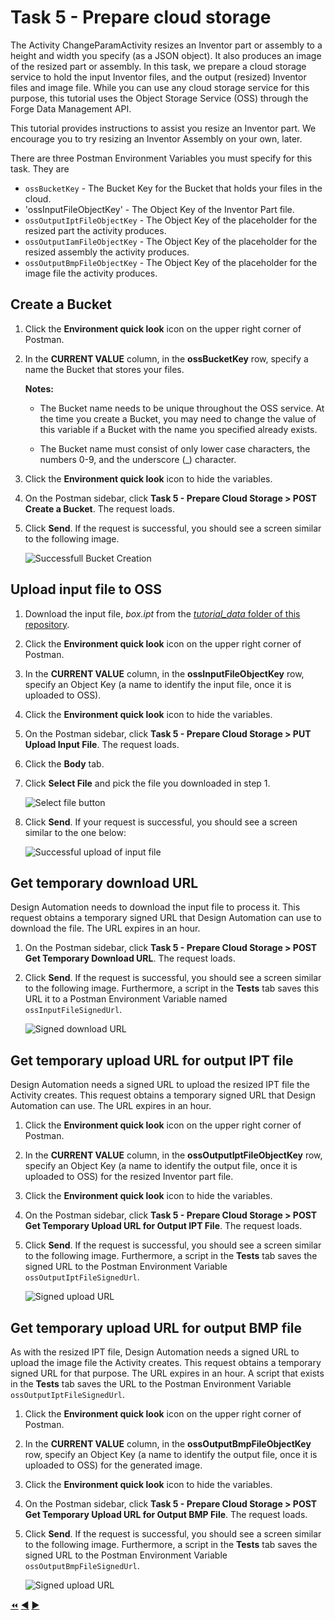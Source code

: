 # Task 5 - Prepare cloud storage

The Activity ChangeParamActivity resizes an Inventor part or assembly to a height and width you specify (as a JSON object). It also produces an image of the resized part or assembly. In this task, we prepare a cloud storage service to hold the input Inventor files, and the output (resized) Inventor files and image file. While you can use any cloud storage service for this purpose, this tutorial uses the Object Storage Service (OSS) through the Forge Data Management API.

This tutorial provides instructions to assist you resize an Inventor part. We encourage you to try resizing an Inventor Assembly on your own, later.

There are three Postman Environment Variables you must specify for this task. They are
- `ossBucketKey` - The Bucket Key for the Bucket that holds your files in the cloud.
- 'ossInputFileObjectKey' - The Object Key of the Inventor Part file.
- `ossOutputIptFileObjectKey` - The Object Key of the placeholder for the resized part the activity produces.
- `ossOutputIamFileObjectKey` - The Object Key of the placeholder for the resized assembly the activity produces. 
- `ossOutputBmpFileObjectKey` - The Object Key of the placeholder for the image file the activity produces. 


## Create a Bucket

1. Click the **Environment quick look** icon on the upper right corner of Postman.

2. In the **CURRENT VALUE** column, in the **ossBucketKey** row, specify a name the Bucket that stores your files.

    **Notes:**  
    - The Bucket name needs to be unique throughout the OSS service. At the time you create a Bucket, you may need to change the value of this variable if a Bucket with the name you specified already exists.

    - The Bucket name must consist of only lower case characters, the numbers 0-9, and the underscore (_) character.

3. Click the **Environment quick look** icon to hide the variables.

4. On the Postman sidebar, click **Task 5 - Prepare Cloud Storage > POST Create a Bucket**. The request loads.

5. Click **Send**. If the request is successful, you should see a screen similar to the following image.

    ![Successfull Bucket Creation](../images/task5-sucessfull_bucket_creation.png "Successfull Bucket Creation")

## Upload input file to OSS

1. Download the input file, *box.ipt* from the [*tutorial_data* folder of this repository](../tutorial_data).

2. Click the **Environment quick look** icon on the upper right corner of Postman.

3. In the **CURRENT VALUE** column, in the **ossInputFileObjectKey** row, specify an Object Key (a name to identify the input file, once it is uploaded to OSS).

4. Click the **Environment quick look** icon to hide the variables.

5. On the Postman sidebar, click **Task 5 - Prepare Cloud Storage > PUT Upload Input File**. The request loads.

6. Click the **Body** tab.

7. Click **Select File** and pick the file you downloaded in step 1.

    ![Select file button](../images/task5-select_files_button.png "Select file button")

8. Click **Send**. If your request is successful, you should see a screen similar to the one below:

    ![Successful upload of input file](../images/task5-successful_upload.png "Successful upload of input file")

## Get temporary download URL

Design Automation needs to download the input file to process it. This request obtains a temporary signed URL that Design Automation can use to download the file. The URL expires in an hour.

1. On the Postman sidebar, click **Task 5 - Prepare Cloud Storage > POST Get Temporary Download URL**. The request loads.

2. Click **Send**. If the request is successful, you should see a screen similar to the following image. Furthermore, a script in the **Tests** tab saves this URL it to a Postman Environment Variable named `ossInputFileSignedUrl`.

    ![Signed download URL](../images/task5-signed_downloadurl.png "Signed download URL")



## Get temporary upload URL for output IPT file

Design Automation needs a signed URL to upload the resized IPT file the Activity creates. This request obtains a temporary signed URL that Design Automation can use. The URL expires in an hour.

1. Click the **Environment quick look** icon on the upper right corner of Postman.

2. In the **CURRENT VALUE** column, in the **ossOutputIptFileObjectKey** row, specify an Object Key (a name to identify the output file, once it is uploaded to OSS) for the resized Inventor part file.

3. Click the **Environment quick look** icon to hide the variables.

4. On the Postman sidebar, click **Task 5 - Prepare Cloud Storage > POST Get Temporary Upload URL for Output IPT File**. The request loads.

5. Click **Send**. If the request is successful, you should see a screen similar to the following image. Furthermore, a script in the **Tests** tab saves the signed URL to the Postman Environment Variable `ossOutputIptFileSignedUrl`.

    ![Signed upload URL](../images/task5-signed_uploadurl_01.png "Signed upload URL")



## Get temporary upload URL for output BMP file

As with the resized IPT file, Design Automation needs a signed URL to upload the image file the Activity creates. This request obtains a temporary signed URL for that purpose. The URL expires in an hour. A script that exists in the **Tests** tab saves the URL to the Postman Environment Variable `ossOutputIptFileSignedUrl`.

1. Click the **Environment quick look** icon on the upper right corner of Postman.

2. In the **CURRENT VALUE** column, in the **ossOutputBmpFileObjectKey** row, specify an Object Key (a name to identify the output file, once it is uploaded to OSS) for the generated image.

3. Click the **Environment quick look** icon to hide the variables.

4. On the Postman sidebar, click **Task 5 - Prepare Cloud Storage > POST Get Temporary Upload URL for Output BMP File**. The request loads.

5. Click **Send**. If the request is successful, you should see a screen similar to the following image. Furthermore, a script in the **Tests** tab saves the signed URL to the Postman Environment Variable `ossOutputBmpFileSignedUrl`.

    ![Signed upload URL](../images/task5-signed_uploadurl_02.png "Signed upload URL")

[:rewind:](../readme.md "readme.md") [:arrow_backward:](task-4.md "Previous task") [:arrow_forward:](task-6.md "Next task")

